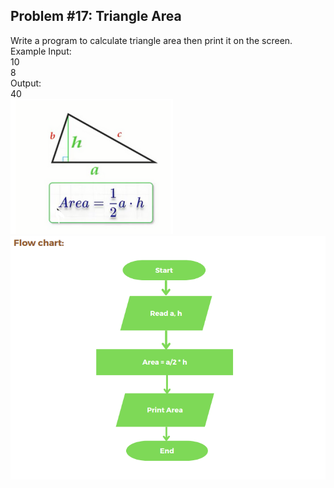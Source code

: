 ## Problem #17: Triangle Area

Write a program to calculate triangle area then print it on the screen.
<br>Example Input:
<br>10
<br>8
<br>Output:
<br>40
<br>
<img src = "../p17-rule.PNG" alt = "problem #17 rule">
<br><img src = "p17-flow-chart.PNG" alt = "problem #17 flow chart">
